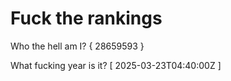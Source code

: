 # Fuck the rankings

Who the hell am I?
{ 28659593 }

What fucking year is it?
[ 2025-03-23T04:40:00Z ]
